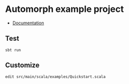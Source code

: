 # Automorph example project

* [Documentation](https://automorph.org)


## Test

`sbt run`


## Customize

`edit src/main/scala/examples/Quickstart.scala`

